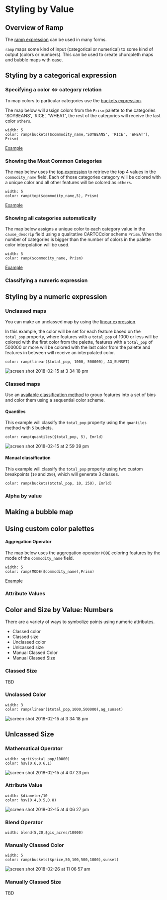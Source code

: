 # Styling by Value

## Overview of Ramp

The [ramp expression](https://carto.com/developers/carto-vl/reference/#cartoexpressionsramp) can be used in many forms.

`ramp` maps some kind of input (categorical or numerical) to some kind of output (colors or numbers). This can be used to create choropleth maps and bubble maps with ease.

## Styling by a categorical expression

### Specifying a color <=> category relation

To map colors to particular categories use the [buckets expression](https://carto.com/developers/carto-vl/reference/#cartoexpressionsbuckets).

The map below will assign colors from the `Prism` palette to the categories 'SOYBEANS', 'RICE', 'WHEAT', the rest of the categories will receive the last color `others`.

```
width: 5
color: ramp(buckets($commodity_name,'SOYBEANS', 'RICE', 'WHEAT'), Prism)
```
[Example](https://cartodb.github.io/carto-vl/example/mapbox.html#eyJhIjoiY3JvcF9sb3NzXzIwMTciLCJiIjoiIiwiYyI6ImNhcnRvZ2wiLCJkIjoiaHR0cHM6Ly97dXNlcn0uY2FydG8uY29tIiwiZSI6IndpZHRoOiA1XG5jb2xvcjogcmFtcChidWNrZXRzKCRjb21tb2RpdHlfbmFtZSwnU09ZQkVBTlMnLCAnUklDRScsICdXSEVBVCcpLCBQcmlzbSkiLCJmIjp7ImxuZyI6LTk2LjExNjkyMzY3OTM0Nzc5LCJsYXQiOjQ3LjU1MjE2MDkwNTk5MjExfSwiZyI6My4wNjg0NTQxMjAzMzc2Mjg4fQ==)

### Showing the Most Common Categories
The map below uses the  [top expression](https://carto.com/developers/carto-vl/reference/#cartoexpressionstop) to retrieve the top 4 values in the `commodity_name` field. Each of those categories category will be colored with a unique color and all other features will be colored as `others`.

```
width: 5
color: ramp(top($commodity_name,5), Prism)
```
[Example](https://cartodb.github.io/carto-vl/example/mapbox.html#eyJhIjoiY3JvcF9sb3NzXzIwMTciLCJiIjoiIiwiYyI6ImNhcnRvZ2wiLCJkIjoiaHR0cHM6Ly97dXNlcn0uY2FydG8uY29tIiwiZSI6IndpZHRoOiA1XG5jb2xvcjogcmFtcCh0b3AoJGNvbW1vZGl0eV9uYW1lLDUpLFByaXNtKVxuIiwiZiI6eyJsbmciOi05Ni4xMTY5MjM2NzkzNDc3OSwibGF0Ijo0Ny41NTIxNjA5MDU5OTIxMX0sImciOjMuMDY4NDU0MTIwMzM3NjI4OH0=)

### Showing all categories automatically
The map below assigns a unique color to each category value in the `cause_descrip` field using a qualitative CARTOColor scheme `Prism`. When the number of categories is bigger than the number of colors in the palette color interpolation will be used.

```
width: 5
color: ramp($commodity_name, Prism)
```
[Example](https://cartodb.github.io/carto-vl/example/mapbox.html#eyJhIjoiY3JvcF9sb3NzXzIwMTciLCJiIjoiIiwiYyI6ImNhcnRvZ2wiLCJkIjoiaHR0cHM6Ly97dXNlcn0uY2FydG8uY29tIiwiZSI6IndpZHRoOiA1XG5jb2xvcjogcmFtcCgkY29tbW9kaXR5X25hbWUsIFByaXNtKSIsImYiOnsibG5nIjotOTYuNjUyNzk0MzM1NDU5MjUsImxhdCI6NDguMDA3MjQzOTI3MjYxMzZ9LCJnIjoyLjk3NzcxOTAyOTc4NTY3M30=)

### Classifying a numeric expression

## Styling by a numeric expression

### Unclassed maps
You can make an unclassed map by using the [linear expression](https://carto.com/developers/carto-vl/reference/#cartoexpressionslinear).

In this example, the color will be set for each feature based on the `total_pop` property, where features with a `total_pop` of 1000 or less will be colored with the first color from the palette, features with a `total_pop` of 500000 or more will be colored with the last color from the palette and features in between will receive an interpolated color.
```
color: ramp(linear($total_pop, 1000, 500000), AG_SUNSET)
```
![screen shot 2018-02-15 at 3 34 18 pm](https://user-images.githubusercontent.com/1566273/36285405-a5c20e98-1268-11e8-9c7a-5598ad0438cd.png)

### Classed maps
Use an [available classification method](TODO) to group features into a set of bins and color them using a sequential color scheme.

#### Quantiles
This example will classify the `total_pop` property using the `quantiles` method with `5` buckets.
```
color: ramp(quantiles($total_pop, 5), Emrld)
```
![screen shot 2018-02-15 at 2 59 39 pm](https://user-images.githubusercontent.com/1566273/36283177-e2bb2aee-1260-11e8-9a48-147b2a193a0a.png)

#### Manual classification

This example will classify the `total_pop` property using two custom breakpoints (`10` and `250`), which will generate 3 classes.
```
color: ramp(buckets($total_pop, 10, 250), Emrld)
```


### Alpha by value

## Making a bubble map

## Using custom color palettes




#### Aggregation Operator
The map below uses the aggregation operator `MODE` coloring features by the mode of the `commodity_name` field.

```
width: 5
color: ramp(MODE($commodity_name),Prism)
```
[Example](https://cartodb.github.io/carto-vl/example/mapbox.html#eyJhIjoiY3JvcF9sb3NzXzIwMTciLCJiIjoiIiwiYyI6ImNhcnRvZ2wiLCJkIjoiaHR0cHM6Ly97dXNlcn0uY2FydG8uY29tIiwiZSI6IndpZHRoOiA1XG5jb2xvcjogcmFtcChNT0RFKCRjb21tb2RpdHlfbmFtZSksUHJpc20pXG4iLCJmIjp7ImxuZyI6LTk2LjExNjkyMzY3OTM0Nzc5LCJsYXQiOjQ3LjU1MjE2MDkwNTk5MjExfSwiZyI6My4wNjg0NTQxMjAzMzc2Mjg4fQ==)

### Attribute Values


## Color and Size by Value: Numbers
There are a variety of ways to symbolize points using numeric attributes.

+ Classed color
+ Classed size
+ Unclassed color
+ Unlcassed size
+ Manual Classed Color
+ Manual Classed Size




### Classed Size
TBD

### Unclassed Color

```
width: 3
color: ramp(linear($total_pop,1000,500000),ag_sunset)
```
![screen shot 2018-02-15 at 3 34 18 pm](https://user-images.githubusercontent.com/1566273/36285405-a5c20e98-1268-11e8-9c7a-5598ad0438cd.png)

## Unlcassed Size

### Mathematical Operator
```
width: sqrt($total_pop/10000)
color: hsv(0.6,0.6,1)
```
![screen shot 2018-02-15 at 4 07 23 pm](https://user-images.githubusercontent.com/1566273/36285823-5c0f03da-126a-11e8-9444-2879b3ad9996.png)

### Attribute Value
```
width: $diameter/10
color: hsv(0.4,0.5,0.8)
```
![screen shot 2018-02-15 at 4 06 27 pm](https://user-images.githubusercontent.com/1566273/36285786-374eb2de-126a-11e8-8c0f-00cbc78a1782.png)

### Blend Operator
```
width: blend(5,20,$gis_acres/10000)
```

### Manually Classed Color

```
width: 5
color: ramp(buckets($price,50,100,500,1000),sunset)
```
![screen shot 2018-02-26 at 11 06 57 am](https://user-images.githubusercontent.com/1566273/36686931-3f42422a-1ae5-11e8-896b-39dcf045e466.png)

### Manually Classed Size
TBD
